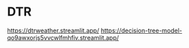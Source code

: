# DTR
https://dtrweather.streamlit.app/
https://decision-tree-model-qo9awxorjs5vvcwlfmhfiv.streamlit.app/
